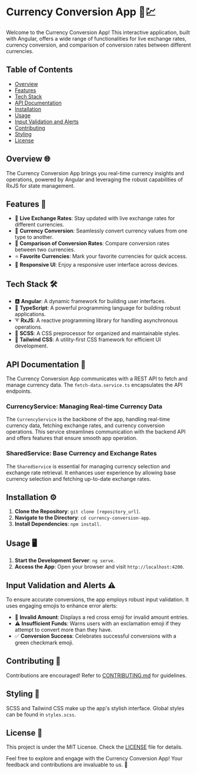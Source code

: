# Currency Conversion App 💱💹

Welcome to the Currency Conversion App! This interactive application, built with Angular, offers a wide range of functionalities for live exchange rates, currency conversion, and comparison of conversion rates between different currencies.

## Table of Contents

- [Overview](#overview)
- [Features](#features)
- [Tech Stack](#tech-stack)
- [API Documentation](#api-documentation)
- [Installation](#installation)
- [Usage](#usage)
- [Input Validation and Alerts](#input-validation-and-alerts)
- [Contributing](#contributing)
- [Styling](#styling)
- [License](#license)

## Overview 🌐

The Currency Conversion App brings you real-time currency insights and operations, powered by Angular and leveraging the robust capabilities of RxJS for state management.

## Features 🚀

- 🔄 **Live Exchange Rates**: Stay updated with live exchange rates for different currencies.
- 🔄 **Currency Conversion**: Seamlessly convert currency values from one type to another.
- 🔄 **Comparison of Conversion Rates**: Compare conversion rates between two currencies.
- ⭐ **Favorite Currencies**: Mark your favorite currencies for quick access.
- 📱 **Responsive UI**: Enjoy a responsive user interface across devices.

## Tech Stack 🛠️

- 🅰️ **Angular**: A dynamic framework for building user interfaces.
- 📜 **TypeScript**: A powerful programming language for building robust applications.
- ➰ **RxJS**: A reactive programming library for handling asynchronous operations.
- 🎨 **SCSS**: A CSS preprocessor for organized and maintainable styles.
- 🌟 **Tailwind CSS**: A utility-first CSS framework for efficient UI development.

## API Documentation 📖

The Currency Conversion App communicates with a REST API to fetch and manage currency data. The `fetch-data.service.ts` encapsulates the API endpoints.

### CurrencyService: Managing Real-time Currency Data

The `CurrencyService` is the backbone of the app, handling real-time currency data, fetching exchange rates, and currency conversion operations. This service streamlines communication with the backend API and offers features that ensure smooth app operation.

### SharedService: Base Currency and Exchange Rates

The `SharedService` is essential for managing currency selection and exchange rate retrieval. It enhances user experience by allowing base currency selection and fetching up-to-date exchange rates.

## Installation ⚙️

1. **Clone the Repository**: `git clone [repository_url]`.
2. **Navigate to the Directory**: `cd currency-conversion-app`.
3. **Install Dependencies**: `npm install`.

## Usage 🖥️

1. **Start the Development Server**: `ng serve`.
2. **Access the App**: Open your browser and visit `http://localhost:4200`.

## Input Validation and Alerts ⚠️

To ensure accurate conversions, the app employs robust input validation. It uses engaging emojis to enhance error alerts:

- 🚫 **Invalid Amount**: Displays a red cross emoji for invalid amount entries.
- ⚠️ **Insufficient Funds**: Warns users with an exclamation emoji if they attempt to convert more than they have.
- ✅ **Conversion Success**: Celebrates successful conversions with a green checkmark emoji.

## Contributing 👥

Contributions are encouraged! Refer to [CONTRIBUTING.md](CONTRIBUTING.md) for guidelines.

## Styling 🎨

SCSS and Tailwind CSS make up the app's stylish interface. Global styles can be found in `styles.scss`.

## License 📜

This project is under the MIT License. Check the [LICENSE](LICENSE) file for details.

Feel free to explore and engage with the Currency Conversion App! Your feedback and contributions are invaluable to us. 🌟
